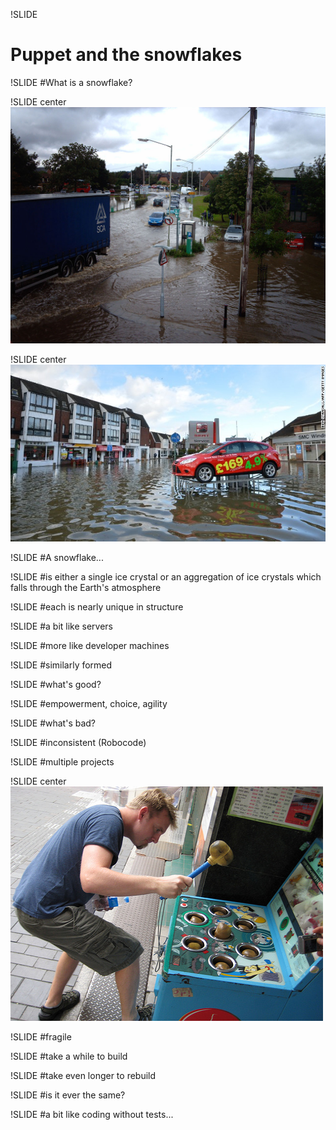 !SLIDE 
# Puppet and the snowflakes #

!SLIDE
#What is a snowflake?

!SLIDE center 
![Not winners](images/ThatchamFloods2007.JPG)

!SLIDE center 
![Not winners](images/140210084901-01-uk-floods-0210-horizontal-gallery.jpg)

!SLIDE
#A snowflake...

!SLIDE 
#is either a single ice crystal or an aggregation of ice crystals which falls through the Earth's atmosphere 

!SLIDE 
#each is nearly unique in structure

!SLIDE 
#a bit like servers

!SLIDE 
#more like developer machines 

!SLIDE
#similarly formed

!SLIDE
#what's good?

!SLIDE
#empowerment, choice, agility

!SLIDE
#what's bad?

!SLIDE
#inconsistent (Robocode)

!SLIDE
#multiple projects

!SLIDE center
![whack a mole](images/whack-a-mole2.jpg)

!SLIDE
#fragile

!SLIDE
#take a while to build 

!SLIDE
#take even longer to rebuild 

!SLIDE
#is it ever the same?

!SLIDE
#a bit like coding without tests...
